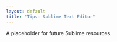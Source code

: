 ```yaml
---
layout: default
title: "Tips: Sublime Text Editor"
---
```

A placeholder for future Sublime resources.
